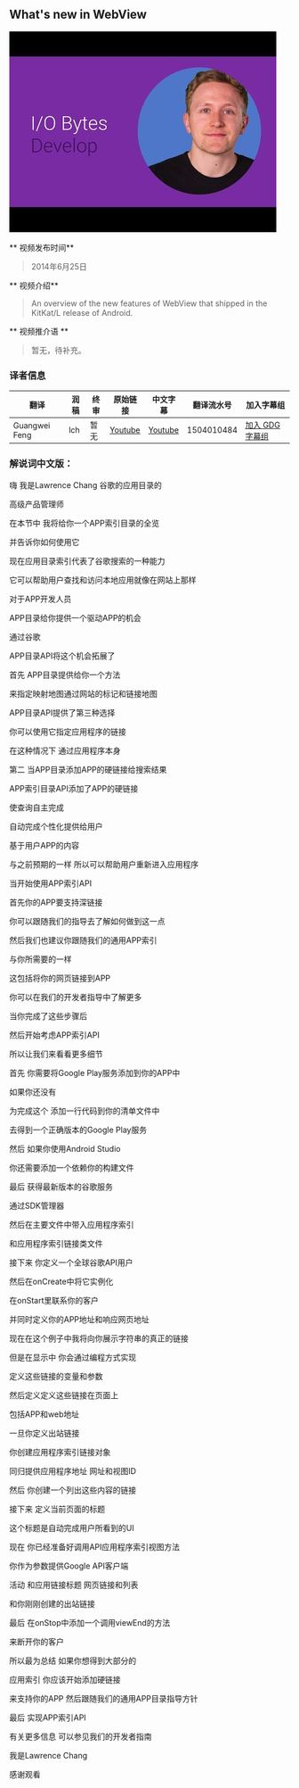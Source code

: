 ## What's new in WebView

![video_screenshot](images/0tH-KHvifMk.jpg) 

** 视频发布时间**
 
> 2014年6月25日

** 视频介绍**

> An overview of the new features of WebView that shipped in the KitKat/L release of Android. 

** 视频推介语 **

>  暂无，待补充。

### 译者信息

| 翻译 | 润稿 | 终审 | 原始链接 | 中文字幕 |  翻译流水号  |  加入字幕组  |
| ----|----|----|----|----|----|----|
| Guangwei Feng  | lch | 暂无 | [ Youtube ]( https://www.youtube.com/watch?v=0tH-KHvifMk ) | [ Youtube ](https://www.youtube.com/watch?v=4u21U8sosHk) | 1504010484 | [ 加入 GDG 字幕组 ]( http://www.gfansub.com/join_translator ) |


### 解说词中文版：

嗨  我是Lawrence Chang  谷歌的应用目录的

高级产品管理师

在本节中  我将给你一个APP索引目录的全览

并告诉你如何使用它

现在应用目录索引代表了谷歌搜索的一种能力

它可以帮助用户查找和访问本地应用就像在网站上那样

对于APP开发人员

APP目录给你提供一个驱动APP的机会

通过谷歌

APP目录API将这个机会拓展了

首先  APP目录提供给你一个方法

来指定映射地图通过网站的标记和链接地图

APP目录API提供了第三种选择

你可以使用它指定应用程序的链接

在这种情况下  通过应用程序本身

第二  当APP目录添加APP的硬链接给搜索结果

APP索引目录API添加了APP的硬链接

使查询自主完成

自动完成个性化提供给用户

基于用户APP的内容

与之前预期的一样  所以可以帮助用户重新进入应用程序

当开始使用APP索引API

首先你的APP要支持深链接

你可以跟随我们的指导去了解如何做到这一点

然后我们也建议你跟随我们的通用APP索引

与你所需要的一样

这包括将你的网页链接到APP

你可以在我们的开发者指导中了解更多

当你完成了这些步骤后

然后开始考虑APP索引API

所以让我们来看看更多细节

首先  你需要将Google Play服务添加到你的APP中

如果你还没有

为完成这个  添加一行代码到你的清单文件中

去得到一个正确版本的Google Play服务

然后  如果你使用Android Studio

你还需要添加一个依赖你的构建文件

最后  获得最新版本的谷歌服务

通过SDK管理器

然后在主要文件中带入应用程序索引

和应用程序索引链接类文件

接下来  你定义一个全球谷歌API用户

然后在onCreate中将它实例化

在onStart里联系你的客户

并同时定义你的APP地址和响应网页地址


现在在这个例子中我将向你展示字符串的真正的链接

但是在显示中  你会通过编程方式实现

定义这些链接的变量和参数

然后定义定义这些链接在页面上

包括APP和web地址

一旦你定义出站链接

你创建应用程序索引链接对象

同归提供应用程序地址  网址和视图ID

然后  你创建一个列出这些内容的链接

接下来  定义当前页面的标题

这个标题是自动完成用户所看到的UI

现在  你已经准备好调用API应用程序索引视图方法

你作为参数提供Google API客户端

活动  和应用链接标题  网页链接和列表

和你刚刚创建的出站链接

最后  在onStop中添加一个调用viewEnd的方法

来断开你的客户

所以最为总结  如果你想得到大部分的

应用索引  你应该开始添加硬链接

来支持你的APP  然后跟随我们的通用APP目录指导方针

最后  实现APP索引API

有关更多信息  可以参见我们的开发者指南

我是Lawrence Chang

感谢观看